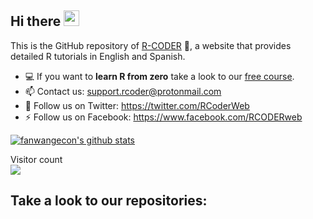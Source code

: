 ## Hi there  <img src="https://media.giphy.com/media/hvRJCLFzcasrR4ia7z/giphy.gif" width="25px">

This is the GitHub repository of [R-CODER](https://r-coder.com/) 🚀, a website that provides detailed R tutorials in English and Spanish.

- 💻 If you want to **learn R from zero** take a look to our [free course](https://r-coder.com/learn-r).
- 📫 Contact us: support.rcoder@protonmail.com
- 🌱 Follow us on Twitter: https://twitter.com/RCoderWeb
- ⚡ Follow us on Facebook: https://www.facebook.com/RCODERweb


[![fanwangecon's github stats](https://github-readme-stats.vercel.app/api?username=R-CoderDotCom&count_private=false&show_icons=true&hide_rank=true)](https://github.com/R-CoderDotCom) 

<p align="left"> 
  Visitor count <br />
  <img src="https://profile-counter.glitch.me/R-CoderDotCom/count.svg" />
</p>

## Take a look to our repositories:

<!--
**R-CoderDotCom/R-CoderDotCom** is a ✨ _special_ ✨ repository because its `README.md` (this file) appears on your GitHub profile.


Here are some ideas to get you started:

- 🔭 I’m currently working on ...
- 🌱 I’m currently learning ...
- 👯 I’m looking to collaborate on ...
- 🤔 I’m looking for help with ...
- 💬 Ask me about ...
- 📫 How to reach me: 
- 😄 Pronouns: ...
- ⚡ Fun fact: ...
-->
